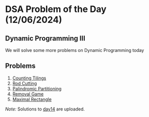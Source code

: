 # DSA Problem of the Day (12/06/2024)

## Dynamic Programming III
We will solve some more problems on Dynamic Programming today 
## Problems


1. [Counting Tilings](https://www.cses.fi/problemset/task/2181)
2. [Rod Cutting](https://leetcode.com/problems/minimum-cost-to-cut-a-stick/description/)
3. [Palindromic Partitioning](https://www.geeksforgeeks.org/problems/palindromic-patitioning4845/1)
4. [Removal Game](https://www.cses.fi/problemset/task/1097)
5. [Maximal Rectangle](https://leetcode.com/problems/maximal-rectangle/description/)

*Note:*  Solutions to [day14](../day14) are uploaded.
